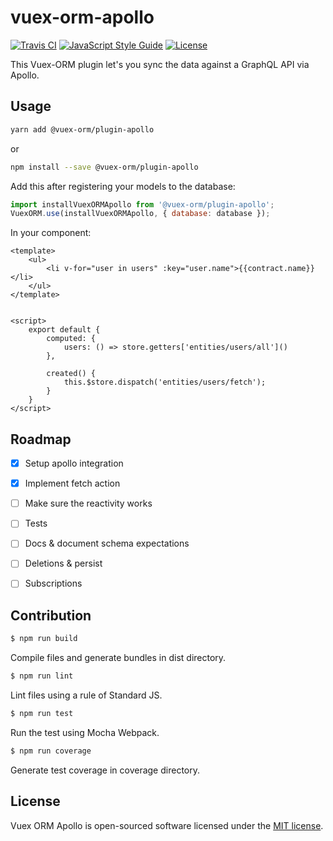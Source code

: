 # vuex-orm-apollo

[![Travis CI](https://travis-ci.org/phortx/vuex-orm-apollo.svg?branch=master)](https://travis-ci.org/phortx/vuex-orm-apollo)
[![JavaScript Style Guide](https://img.shields.io/badge/code_style-standard-brightgreen.svg)](https://standardjs.com)
[![License](https://img.shields.io/npm/l/@vuex-orm/core.svg)](https://github.com/vuex-orm/vuex-orm/blob/master/LICENSE.md)

This Vuex-ORM plugin let's you sync the data against a GraphQL API via Apollo.


## Usage

```bash
yarn add @vuex-orm/plugin-apollo
```

or

```bash
npm install --save @vuex-orm/plugin-apollo
```

Add this after registering your models to the database:

```javascript
import installVuexORMApollo from '@vuex-orm/plugin-apollo';
VuexORM.use(installVuexORMApollo, { database: database });
```

In your component:

```vue
<template>
    <ul>
        <li v-for="user in users" :key="user.name">{{contract.name}}</li>
    </ul>
</template>


<script>
    export default {
        computed: {
            users: () => store.getters['entities/users/all']()
        },
        
        created() {
            this.$store.dispatch('entities/users/fetch');
        }
    }
</script>
```


## Roadmap

- [x] Setup apollo integration
- [x] Implement fetch action
- [ ] Make sure the reactivity works
- [ ] Tests
- [ ] Docs & document schema expectations
- [ ] Deletions & persist
- [ ] Subscriptions



## Contribution

```bash
$ npm run build
```

Compile files and generate bundles in dist directory.

```bash
$ npm run lint
```

Lint files using a rule of Standard JS.

```bash
$ npm run test
```

Run the test using Mocha Webpack.

```bash
$ npm run coverage
```

Generate test coverage in coverage directory.


## License

Vuex ORM Apollo is open-sourced software licensed under the [MIT license](https://github.com/phortx/vuex-orm-apollo/blob/master/LICENSE.md).
